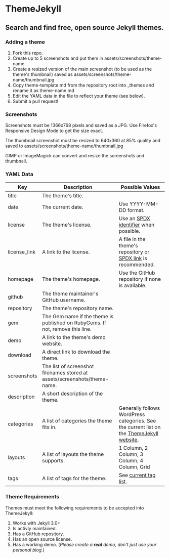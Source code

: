 # ThemeJekyll
## Search and find free, open source Jekyll themes.

### Adding a theme

1. Fork this repo.
2. Create up to 5 screenshots and put them in assets/screenshots/theme-name.
3. Create a resized version of the main screenshot (to be used as the theme's thumbnail) saved as assets/screenshots/theme-name/thumbnail.jpg
4. Copy theme-template.md from the repository root into _themes and rename it as theme-name.md
5. Edit the YAML data in the file to reflect your theme (see below).
6. Submit a pull request!

### Screenshots

Screenshots must be 1366x768 pixels and saved as a JPG.  Use Firefox's Responsive Design Mode to get the size exact.

The thumbnail screenshot must be resized to 640x360 at 85% quality and saved to assets/screenshots/theme-name/thumbnail.jpg

GIMP or ImageMagick can convert and resize the screenshots and thumbnail.

### YAML Data

| Key  | Description | Possible Values |
| ------------- | ------------- | ------------- |
| title  | The theme's title.  | |
| date  | The current date.  | Use YYYY-MM-DD format. |
| license  | The theme's license.  | Use an <a href="https://spdx.org/licenses/"> SPDX identifier</a> when possible. |
| license_link  | A link to the license.  | A file in the theme's repository or <a href="https://spdx.org/licenses/">SPDX link</a> is recommended. |
| homepage  | The theme's homepage.  | Use the GitHub repository if none is available. |
| github  | The theme maintainer's GitHub username.  | |
| repository  | The theme's repository name. | |
| gem | The Gem name if the theme is published on RubyGems.  If not, remove this line.  | |
| demo  | A link to the theme's demo website.  | |
| download  | A direct link to download the theme. | |
| screenshots | The list of screenshot filenames stored at assets/screenshots/theme-name. | |
| description | A short description of the theme.  | |
| categories | A list of categories the theme fits in. | Generally follows WordPress categories.  See the current list on the <a href="https://themejekyll.github.io/themes">ThemeJekyll website</a>. |
| layouts | A list of layouts the theme supports. | 1 Column, 2 Column, 3 Column, 4 Column, Grid |
| tags | A list of tags for the theme. | See <a href="https://themejekyll.github.io/tags">current tag list</a>. |

### Theme Requirements

Themes must meet the following requirements to be accepted into ThemeJekyll:

1. Works with Jekyll 3.0+
2. Is activly maintained.
3. Has a GitHub repository.
4. Has an open source license.
5. Has a working demo.  (*Please create a **real** demo, don't just use your personal blog.*)
